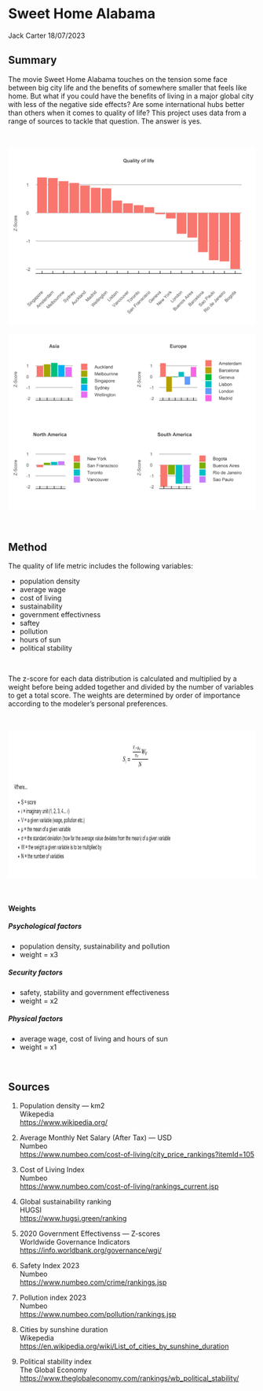 Sweet Home Alabama
================
Jack Carter
18/07/2023

## **Summary**

The movie Sweet Home Alabama touches on the tension some face between
big city life and the benefits of somewhere smaller that feels like
home. But what if you could have the benefits of living in a major
global city with less of the negative side effects? Are some
international hubs better than others when it comes to quality of life?
This project uses data from a range of sources to tackle that question.
The answer is yes.

 

![](sweet_home_alabama_files/figure-gfm/unnamed-chunk-1-1.png)<!-- -->

![](sweet_home_alabama_files/figure-gfm/unnamed-chunk-2-1.png)<!-- -->

 

## **Method**

The quality of life metric includes the following variables:

  - population density
  - average wage
  - cost of living
  - sustainability
  - government effectivness
  - saftey
  - pollution
  - hours of sun
  - political stability

 

The z-score for each data distribution is calculated and multiplied by a
weight before being added together and divided by the number of
variables to get a total score. The weights are determined by order of
importance according to the modeler’s personal preferences.

   

<img src="total_score.JPG" alt="Total score calculation" height="300">

 

#### Weights

##### Psychological factors

  - population density, sustainability and pollution  
  - weight = x3

##### Security factors

  - safety, stability and government effectiveness  
  - weight = x2

##### Physical factors

  - average wage, cost of living and hours of sun  
  - weight = x1

 

## **Sources**

1)  Population density — km2  
    Wikepedia  
    <https://www.wikipedia.org/>

2)  Average Monthly Net Salary (After Tax) — USD  
    Numbeo  
    <https://www.numbeo.com/cost-of-living/city_price_rankings?itemId=105>

3)  Cost of Living Index  
    Numbeo  
    <https://www.numbeo.com/cost-of-living/rankings_current.jsp>

4)  Global sustainability ranking  
    HUGSI  
    <https://www.hugsi.green/ranking>

5)  2020 Government Effectivenss — Z-scores  
    Worldwide Governance Indicators  
    <https://info.worldbank.org/governance/wgi/>

6)  Safety Index 2023  
    Numbeo  
    <https://www.numbeo.com/crime/rankings.jsp>

7)  Pollution index 2023  
    Numbeo  
    <https://www.numbeo.com/pollution/rankings.jsp>

8)  Cities by sunshine duration  
    Wikepedia  
    <https://en.wikipedia.org/wiki/List_of_cities_by_sunshine_duration>

9)  Political stability index  
    The Global Economy  
    <https://www.theglobaleconomy.com/rankings/wb_political_stability/>
